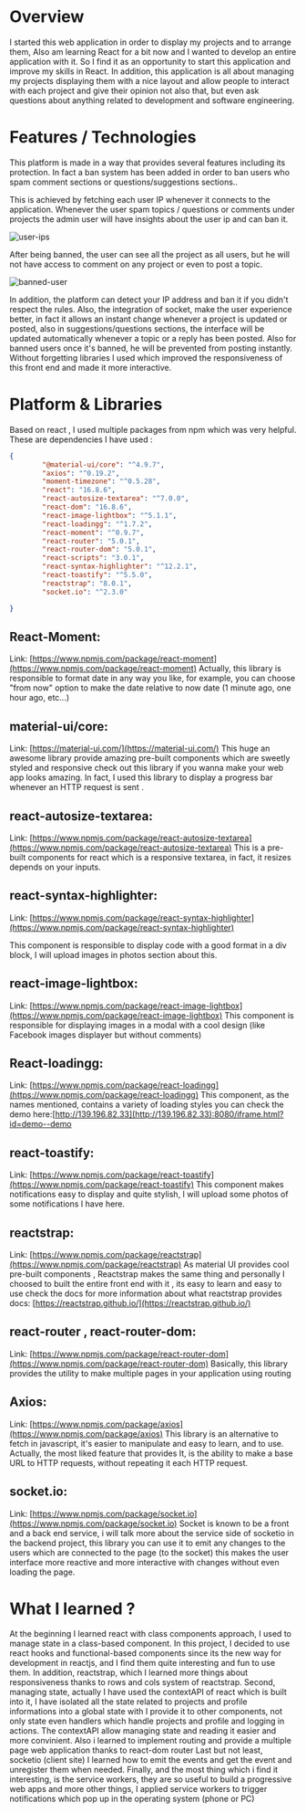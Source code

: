 # Overview 

 I started this web application in order to display my projects and to arrange them, Also am learning React for a bit now and I wanted to develop an entire application with it. So I find it as an opportunity to start this application and improve my skills in React. In addition, this application is all about managing my projects displaying them with a nice layout and allow people to interact with each project and give their opinion not also that, but even ask questions about anything related to development and software engineering. 
 # Features / Technologies 

 This platform is made in a way that provides several features including its protection.
In fact a ban system has been added in order to ban users who spam comment sections or questions/suggestions sections..

This is achieved by fetching each user IP whenever it connects to the application. 
Whenever the user spam topics / questions or comments under projects the admin user will have insights about the user ip and can ban it.

![user-ips](https://amirplatform.s3.eu-central-1.amazonaws.com/project/1667814557875-topic-ban.png)

After being banned, the user can see all the project as all users, but he will not have access to comment on any project or even to post a topic.

![banned-user](https://amirplatform.s3.eu-central-1.amazonaws.com/project/1667814950446-banned-user.png)

In addition, the platform can detect your IP address and ban it if you didn't respect the rules.
Also, the integration of socket, make the user experience better, in fact it allows an instant change whenever a project is updated or posted, also in suggestions/questions sections, the interface will be updated automatically whenever a topic or a reply has been posted. Also for banned users once it's banned, he will be prevented from posting instantly.
Without forgetting libraries I used which improved the responsiveness of this front end and made it more interactive. 
# Platform & Libraries 
 Based on react , I used multiple packages from npm which was very helpful. These are dependencies I have used : 
``` json
{
        "@material-ui/core": "^4.9.7",
        "axios": "^0.19.2",
        "moment-timezone": "^0.5.28",
        "react": "16.8.6",
        "react-autosize-textarea": "^7.0.0",
        "react-dom": "16.8.6",
        "react-image-lightbox": "^5.1.1",
        "react-loadingg": "^1.7.2",
        "react-moment": "^0.9.7",
        "react-router": "5.0.1",
        "react-router-dom": "5.0.1",
        "react-scripts": "3.0.1",
        "react-syntax-highlighter": "^12.2.1",
        "react-toastify": "^5.5.0",
        "reactstrap": "8.0.1",
        "socket.io": "^2.3.0"

}
```

## React-Moment:
Link: [https://www.npmjs.com/package/react-moment](https://www.npmjs.com/package/react-moment)
Actually, this library is responsible to format date in any way you like, for example, you can choose "from now" option to make the date relative to now date (1 minute ago, one hour ago, etc...)

## material-ui/core:
Link: [https://material-ui.com/](https://material-ui.com/)
This huge an awesome library provide amazing pre-built components which are sweetly styled and responsive check out this library if you wanna make your web app looks amazing.
In fact, I used this library to display a progress bar whenever an HTTP request is sent
.
## react-autosize-textarea:
Link: [https://www.npmjs.com/package/react-autosize-textarea](https://www.npmjs.com/package/react-autosize-textarea)
This is a pre-built components for react which is a responsive textarea, in fact, it resizes depends on your inputs.

## react-syntax-highlighter:
Link: [https://www.npmjs.com/package/react-syntax-highlighter](https://www.npmjs.com/package/react-syntax-highlighter)

This component is responsible to display code with a good format in a div block, I will upload images in photos section about this.

## react-image-lightbox:
Link: [https://www.npmjs.com/package/react-image-lightbox](https://www.npmjs.com/package/react-image-lightbox)
This component is responsible for displaying images in a modal with a cool design (like Facebook images displayer but without comments)

## React-loadingg:
Link: [https://www.npmjs.com/package/react-loadingg](https://www.npmjs.com/package/react-loadingg)
This component, as the names mentioned, contains a variety of 
loading styles you can check the demo here:[http://139.196.82.33](http://139.196.82.33):8080/iframe.html?id=demo--demo

## react-toastify:
Link: [https://www.npmjs.com/package/react-toastify](https://www.npmjs.com/package/react-toastify)
This component makes notifications easy to display and quite stylish, I will upload some photos of some notifications I have here.

## reactstrap: 
Link: [https://www.npmjs.com/package/reactstrap](https://www.npmjs.com/package/reactstrap)
As material UI provides cool pre-built components , Reactstrap makes the same thing and personally I choosed to built the entire front end with it , its easy to learn and easy to use 
check the docs for more information about what reactstrap provides
docs: [https://reactstrap.github.io/](https://reactstrap.github.io/)

## react-router , react-router-dom:
Link: [https://www.npmjs.com/package/react-router-dom](https://www.npmjs.com/package/react-router-dom)
Basically, this library provides the utility to make multiple pages in your application using routing 

## Axios: 
Link: [https://www.npmjs.com/package/axios](https://www.npmjs.com/package/axios)
This library is an alternative to fetch in javascript, it's easier to manipulate and easy to learn, and to use. Actually, the most liked feature that provides It, is the ability to make a base URL to HTTP requests, without repeating it each HTTP request.

## socket.io:
Link: [https://www.npmjs.com/package/socket.io](https://www.npmjs.com/package/socket.io)
Socket is known to be a front and a back end service, i will talk more about the service side of socketio in the backend project,
this library you can use it to emit any changes to the users which are connected to the page (to the socket) this makes the user interface more reactive and more interactive with changes without even loading the page. 

# What I learned ?
 At the beginning I learned react with class components approach, I used to manage state in a class-based component.
In this project, I decided to use react hooks and functional-based components since its the new way for development in reactjs, and I find them quite interesting and fun to use them.
In addition, reactstrap, which I learned more things about responsiveness thanks to rows and cols system of reactstrap.
Second, managing state, actually I have used the contextAPI of react which is built into it, I have isolated all the state related to projects and profile informations into a global state with I provide it to other components, not only state even handlers which handle projects and profile and logging in actions.
The contextAPI allow managing state and reading it easier and more convinient.
Also i learned to implement routing and provide a multiple page web application thanks to react-dom router 
Last but not least, socketio (client site) I learned how to emit the events and get the event and unregister them when needed.
Finally, and the most thing which i find it interesting, is the service workers, they are so useful to build a progressive web apps and more other things, I applied service workers to trigger notifications which pop up in the operating system (phone or PC)